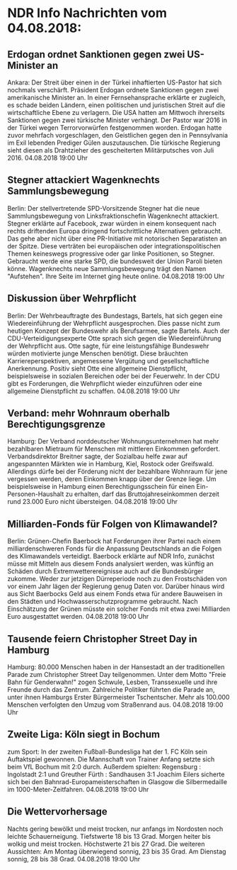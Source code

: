 # NDR Info Nachrichten vom 04.08.2018:


## Erdogan ordnet Sanktionen gegen zwei US-Minister an
Ankara: Der Streit über einen in der Türkei inhaftierten US-Pastor hat sich nochmals verschärft. Präsident Erdogan ordnete Sanktionen gegen zwei amerikanische Minister an. In einer Fernsehansprache erklärte er zugleich, es schade beiden Ländern, einen politischen und juristischen Streit auf die wirtschaftliche Ebene zu verlagern. Die USA hatten am Mittwoch ihrerseits Sanktionen gegen zwei türkische Minister verhängt. Der Pastor war 2016 in der Türkei wegen Terrorvorwürfen festgenommen worden. Erdogan hatte zuvor mehrfach vorgeschlagen, den Geistlichen gegen den in Pennsylvania im Exil lebenden Prediger Gülen auszutauschen. Die türkische Regierung sieht diesen als Drahtzieher des gescheiterten Militärputsches von Juli 2016. 04.08.2018 19:00 Uhr 

## Stegner attackiert Wagenknechts Sammlungsbewegung
Berlin: Der stellvertretende SPD-Vorsitzende Stegner hat die neue Sammlungsbewegung von Linksfraktionschefin Wagenknecht attackiert. Stegner erklärte auf Facebook, zwar würden in einem konsequent nach rechts driftenden Europa dringend fortschrittliche Alternativen gebraucht. Das gehe aber nicht über eine PR-Initiative mit notorischen Separatisten an der Spitze. Diese verträten bei europäischen oder integrationspolitischen Themen keineswegs progressive oder gar linke Positionen, so Stegner. Gebraucht werde eine starke SPD, die bundesweit der Union Paroli bieten könne. Wagenknechts neue Sammlungsbewegung trägt den Namen "Aufstehen". Ihre Seite im Internet ging heute online. 04.08.2018 19:00 Uhr 

## Diskussion über Wehrpflicht
Berlin: Der Wehrbeauftragte des Bundestags, Bartels, hat sich gegen eine Wiedereinführung der Wehrpflicht ausgesprochen. Dies passe nicht zum heutigen Konzept der Bundeswehr als Berufsarmee, sagte Bartels. Auch der CDU-Verteidigungsexperte Otte sprach sich gegen die Wiedereinführung der Wehrpflicht aus. Otte sagte, für eine leistungsfähige Bundeswehr würden motivierte junge Menschen benötigt. Diese bräuchten Karriereperspektiven, angemessene Vergütung und gesellschaftliche Anerkennung. Positiv sieht Otte eine allgemeine Dienstpflicht, beispielsweise in sozialen Bereichen oder bei der Feuerwehr. In der CDU gibt es Forderungen, die Wehrpflicht wieder einzuführen oder eine allgemeine Dienstpflicht zu schaffen. 04.08.2018 19:00 Uhr 

## Verband: mehr Wohnraum oberhalb Berechtigungsgrenze
Hamburg: Der Verband norddeutscher Wohnungsunternehmen hat mehr bezahlbaren Mietraum für Menschen mit mittleren Einkommen gefordert. Verbandsdirektor Breitner sagte, der Sozialbau helfe zwar auf angespannten Märkten wie in Hamburg, Kiel, Rostock oder Greifswald. Allerdings dürfe bei der Förderung nicht der bezahlbare Wohnraum für jene vergessen werden, deren Einkommen knapp über der Grenze liege. Um beispielsweise in Hamburg einen Berechtigungsschein für einen Ein-Personen-Haushalt zu erhalten, darf das Bruttojahreseinkommen derzeit rund 23.000 Euro nicht übersteigen. 04.08.2018 19:00 Uhr 

## Milliarden-Fonds für Folgen von Klimawandel?
Berlin: Grünen-Chefin Baerbock hat Forderungen ihrer Partei nach einem milliardenschweren Fonds für die Anpassung Deutschlands an die Folgen des Klimawandels verteidigt. Baerbock erklärte auf NDR Info, zunächst müsse mit Mitteln aus diesem Fonds analysiert werden, was künftig an Schäden durch Extremwetterereignisse auch auf die Bundesbürger zukomme. Weder zur jetzigen Dürreperiode noch zu den Frostschäden von vor einem Jahr lägen der Regierung genug Daten vor. Darüber hinaus wird aus Sicht Baerbocks Geld aus einem Fonds etwa für andere Bauweisen in den Städten und Hochwasserschutzprogramme gebraucht. Nach Einschätzung der Grünen müsste ein solcher Fonds mit etwa zwei Milliarden Euro ausgestattet werden. 04.08.2018 19:00 Uhr 

## Tausende feiern Christopher Street Day in Hamburg
Hamburg: 80.000 Menschen haben in der Hansestadt an der traditionellen Parade zum Christopher Street Day teilgenommen. Unter dem Motto "Freie Bahn für Genderwahn!" zogen Schwule, Lesben, Transsexuelle und ihre Freunde durch das Zentrum. Zahlreiche Politiker führten die Parade an, unter ihnen Hamburgs Erster Bürgermeister Tschentscher. Mehr als 100.000 Menschen verfolgten den Umzug vom Straßenrand aus. 04.08.2018 19:00 Uhr 

## Zweite Liga: Köln siegt in Bochum
zum Sport: In der zweiten Fußball-Bundesliga hat der 1. FC Köln sein Auftaktspiel gewonnen. Die Mannschaft von Trainer Anfang setzte sich beim VfL Bochum mit 2:0 durch. Außerdem spielten:
Regensburg : Ingolstadt		2:1
und
Greuther Fürth : Sandhausen	3:1
Joachim Eilers sicherte sich bei den Bahnrad-Europameisterschaften in Glasgow die Silbermedaille im 1000-Meter-Zeitfahren. 04.08.2018 19:00 Uhr 

## Die Wettervorhersage
Nachts gering bewölkt und meist trocken, nur anfangs im Nordosten noch leichte Schauerneigung. Tiefstwerte 18 bis 13 Grad. Morgen heiter bis wolkig und meist trocken. Höchstwerte 21 bis 27 Grad. Die weiteren Aussichten: Am Montag überwiegend sonnig, 23 bis 35 Grad. Am Dienstag sonnig, 28 bis 38 Grad. 04.08.2018 19:00 Uhr 
